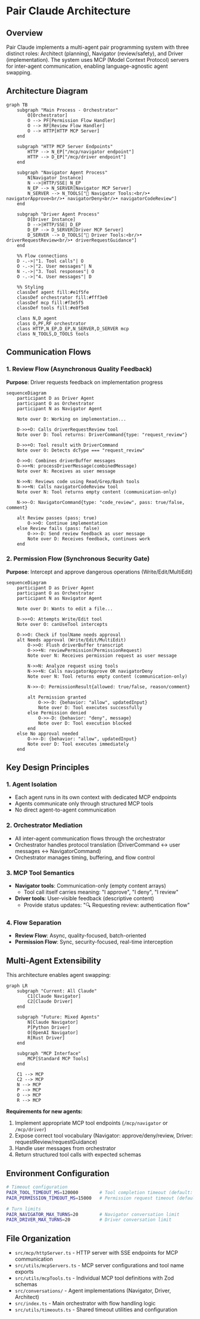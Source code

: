 # Pair Claude Architecture

## Overview

Pair Claude implements a multi-agent pair programming system with three distinct roles: Architect (planning), Navigator (review/safety), and Driver (implementation). The system uses MCP (Model Context Protocol) servers for inter-agent communication, enabling language-agnostic agent swapping.

## Architecture Diagram

```mermaid
graph TB
    subgraph "Main Process - Orchestrator"
        O[Orchestrator]
        O --> PF[Permission Flow Handler]
        O --> RF[Review Flow Handler]
        O --> HTTP[HTTP MCP Server]
    end

    subgraph "HTTP MCP Server Endpoints"
        HTTP --> N_EP["/mcp/navigator endpoint"]
        HTTP --> D_EP["/mcp/driver endpoint"]
    end

    subgraph "Navigator Agent Process"
        N[Navigator Instance]
        N -->|HTTP/SSE| N_EP
        N_EP --> N_SERVER[Navigator MCP Server]
        N_SERVER --> N_TOOLS["🔧 Navigator Tools:<br/>• navigatorApprove<br/>• navigatorDeny<br/>• navigatorCodeReview"]
    end

    subgraph "Driver Agent Process"
        D[Driver Instance]
        D -->|HTTP/SSE| D_EP
        D_EP --> D_SERVER[Driver MCP Server]
        D_SERVER --> D_TOOLS["🔧 Driver Tools:<br/>• driverRequestReview<br/>• driverRequestGuidance"]
    end

    %% Flow connections
    D -.->|"1. Tool calls"| O
    O -.->|"2. User messages"| N
    N -.->|"3. Tool responses"| O
    O -.->|"4. User messages"| D

    %% Styling
    classDef agent fill:#e1f5fe
    classDef orchestrator fill:#fff3e0
    classDef mcp fill:#f3e5f5
    classDef tools fill:#e8f5e8

    class N,D agent
    class O,PF,RF orchestrator
    class HTTP,N_EP,D_EP,N_SERVER,D_SERVER mcp
    class N_TOOLS,D_TOOLS tools
```

## Communication Flows

### 1. Review Flow (Asynchronous Quality Feedback)

**Purpose**: Driver requests feedback on implementation progress

```mermaid
sequenceDiagram
    participant D as Driver Agent
    participant O as Orchestrator
    participant N as Navigator Agent

    Note over D: Working on implementation...

    D->>+D: Calls driverRequestReview tool
    Note over D: Tool returns: DriverCommand{type: "request_review"}

    D->>+O: Tool result with DriverCommand
    Note over O: Detects dcType === "request_review"

    O->>O: Combines driverBuffer messages
    O->>+N: processDriverMessage(combinedMessage)
    Note over N: Receives as user message

    N->>N: Reviews code using Read/Grep/Bash tools
    N->>+N: Calls navigatorCodeReview tool
    Note over N: Tool returns empty content (communication-only)

    N->>-O: NavigatorCommand{type: "code_review", pass: true/false, comment}

    alt Review passes (pass: true)
        O->>O: Continue implementation
    else Review fails (pass: false)
        O->>-D: Send review feedback as user message
        Note over D: Receives feedback, continues work
    end
```

### 2. Permission Flow (Synchronous Security Gate)

**Purpose**: Intercept and approve dangerous operations (Write/Edit/MultiEdit)

```mermaid
sequenceDiagram
    participant D as Driver Agent
    participant O as Orchestrator
    participant N as Navigator Agent

    Note over D: Wants to edit a file...

    D->>+O: Attempts Write/Edit tool
    Note over O: canUseTool intercepts

    O->>O: Check if toolName needs approval
    alt Needs approval (Write/Edit/MultiEdit)
        O->>O: Flush driverBuffer transcript
        O->>+N: reviewPermission(PermissionRequest)
        Note over N: Receives permission request as user message

        N->>N: Analyze request using tools
        N->>+N: Calls navigatorApprove OR navigatorDeny
        Note over N: Tool returns empty content (communication-only)

        N->>-O: PermissionResult{allowed: true/false, reason/comment}

        alt Permission granted
            O->>-D: {behavior: "allow", updatedInput}
            Note over D: Tool executes successfully
        else Permission denied
            O->>-D: {behavior: "deny", message}
            Note over D: Tool execution blocked
        end
    else No approval needed
        O->>-D: {behavior: "allow", updatedInput}
        Note over D: Tool executes immediately
    end
```

## Key Design Principles

### 1. **Agent Isolation**
- Each agent runs in its own context with dedicated MCP endpoints
- Agents communicate only through structured MCP tools
- No direct agent-to-agent communication

### 2. **Orchestrator Mediation**
- All inter-agent communication flows through the orchestrator
- Orchestrator handles protocol translation (DriverCommand ↔ user messages ↔ NavigatorCommand)
- Orchestrator manages timing, buffering, and flow control

### 3. **MCP Tool Semantics**
- **Navigator tools**: Communication-only (empty content arrays)
  - Tool call itself carries meaning: "I approve", "I deny", "I review"
- **Driver tools**: User-visible feedback (descriptive content)
  - Provide status updates: "🔍 Requesting review: authentication flow"

### 4. **Flow Separation**
- **Review Flow**: Async, quality-focused, batch-oriented
- **Permission Flow**: Sync, security-focused, real-time interception

## Multi-Agent Extensibility

This architecture enables agent swapping:

```mermaid
graph LR
    subgraph "Current: All Claude"
        C1[Claude Navigator]
        C2[Claude Driver]
    end

    subgraph "Future: Mixed Agents"
        N[Claude Navigator]
        P[Python Driver]
        O[OpenAI Navigator]
        R[Rust Driver]
    end

    subgraph "MCP Interface"
        MCP[Standard MCP Tools]
    end

    C1 --> MCP
    C2 --> MCP
    N --> MCP
    P --> MCP
    O --> MCP
    R --> MCP
```

**Requirements for new agents:**
1. Implement appropriate MCP tool endpoints (`/mcp/navigator` or `/mcp/driver`)
2. Expose correct tool vocabulary (Navigator: approve/deny/review, Driver: requestReview/requestGuidance)
3. Handle user messages from orchestrator
4. Return structured tool calls with expected schemas

## Environment Configuration

```bash
# Timeout configuration
PAIR_TOOL_TIMEOUT_MS=120000        # Tool completion timeout (default: 2 minutes)
PAIR_PERMISSION_TIMEOUT_MS=15000   # Permission request timeout (default: 15 seconds)

# Turn limits
PAIR_NAVIGATOR_MAX_TURNS=20        # Navigator conversation limit
PAIR_DRIVER_MAX_TURNS=20           # Driver conversation limit
```

## File Organization

- `src/mcp/httpServer.ts` - HTTP server with SSE endpoints for MCP communication
- `src/utils/mcpServers.ts` - MCP server configurations and tool name exports
- `src/utils/mcpTools.ts` - Individual MCP tool definitions with Zod schemas
- `src/conversations/` - Agent implementations (Navigator, Driver, Architect)
- `src/index.ts` - Main orchestrator with flow handling logic
- `src/utils/timeouts.ts` - Shared timeout utilities and configuration